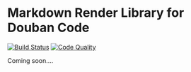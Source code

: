 Markdown Render Library for Douban Code
====

[![Build Status](https://travis-ci.org/qingfeng/mikoto.png)](https://travis-ci.org/qingfeng/mikoto)
[![Code Quality](https://landscape.io/github/qingfeng/mikoto/master/landscape.png)](https://landscape.io/github/qingfeng/mikoto/master)

Coming soon....
